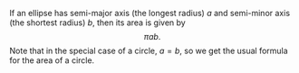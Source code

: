 If an ellipse has semi-major axis (the longest radius) $a$ and
semi-minor axis (the shortest radius) $b$, then its area is given by
$$\pi ab.$$ Note that in the special case of a circle, $a=b$, so we get
the usual formula for the area of a circle.
